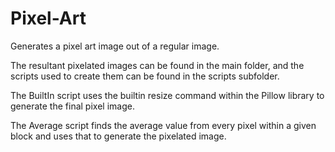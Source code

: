 # Pixel-Art
Generates a pixel art image out of a regular image. 

The resultant pixelated images can be found in the main folder, and the scripts used to create them can be found in the scripts subfolder.

The BuiltIn script uses the builtin resize command within the Pillow library to generate the final pixel image.

The Average script finds the average value from every pixel within a given block and uses that to generate the pixelated image. 
